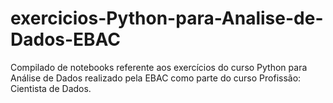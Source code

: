 # exercicios-Python-para-Analise-de-Dados-EBAC
Compilado de notebooks referente aos exercícios do curso Python para Análise de Dados realizado pela EBAC como parte do curso Profissão: Cientista de Dados.
